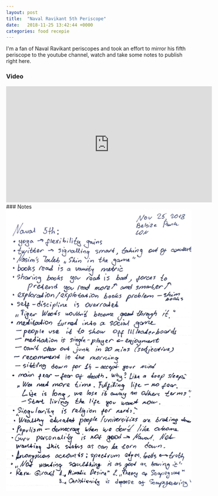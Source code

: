 ```yaml
---
layout: post
title:  "Naval Ravikant 5th Periscope"
date:   2018-11-25 13:42:44 +0000
categories: food recepie
---
```


I'm a fan of Naval Ravikant periscopes and took an effort to mirror his fifth periscope to the youtube channel, watch and take some notes to publish right here. 

### Video

<iframe width="560" height="315" src="https://www.youtube.com/embed/eaVA7CliFjo" frameborder="0" allow="accelerometer; autoplay; encrypted-media; gyroscope; picture-in-picture" allowfullscreen></iframe>

<br>
### Notes

<img src="assets/naval/5.jpg">
